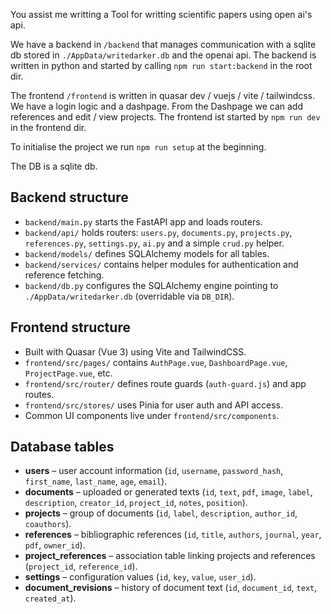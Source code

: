 You assist me writting a Tool for writting scientific papers using open ai's api.

We have a backend in `/backend` that manages communication with a sqlite db stored in `./AppData/writedarker.db` and the openai api. The backend is written in python and started by calling `npm run start:backend` in the root dir.

The frontend `/frontend` is written in quasar dev / vuejs / vite / tailwindcss. We have a login logic and a dashpage. From the Dashpage we can add references and edit / view projects. The frontend ist started by `npm run dev` in the frontend dir.

To initialise the project we run `npm run setup` at the beginning.

The DB is a sqlite db.

## Backend structure
- `backend/main.py` starts the FastAPI app and loads routers.
- `backend/api/` holds routers: `users.py`, `documents.py`, `projects.py`, `references.py`, `settings.py`, `ai.py` and a simple `crud.py` helper.
- `backend/models/` defines SQLAlchemy models for all tables.
- `backend/services/` contains helper modules for authentication and reference fetching.
- `backend/db.py` configures the SQLAlchemy engine pointing to `./AppData/writedarker.db` (overridable via `DB_DIR`).

## Frontend structure
- Built with Quasar (Vue 3) using Vite and TailwindCSS.
- `frontend/src/pages/` contains `AuthPage.vue`, `DashboardPage.vue`, `ProjectPage.vue`, etc.
- `frontend/src/router/` defines route guards (`auth-guard.js`) and app routes.
- `frontend/src/stores/` uses Pinia for user auth and API access.
- Common UI components live under `frontend/src/components`.

## Database tables
- **users** – user account information (`id`, `username`, `password_hash`, `first_name`, `last_name`, `age`, `email`).
- **documents** – uploaded or generated texts (`id`, `text`, `pdf`, `image`, `label`, `description`, `creator_id`, `project_id`, `notes`, `position`).
- **projects** – group of documents (`id`, `label`, `description`, `author_id`, `coauthors`).
- **references** – bibliographic references (`id`, `title`, `authors`, `journal`, `year`, `pdf`, `owner_id`).
- **project_references** – association table linking projects and references (`project_id`, `reference_id`).
- **settings** – configuration values (`id`, `key`, `value`, `user_id`).
- **document_revisions** – history of document text (`id`, `document_id`, `text`, `created_at`).
